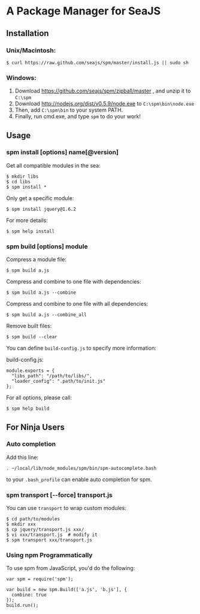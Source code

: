 A Package Manager for SeaJS
===


Installation
---

### Unix/Macintosh:

    $ curl https://raw.github.com/seajs/spm/master/install.js || sudo sh


### Windows:

1. Download https://github.com/seajs/spm/zipball/master , and unzip it to `C:\spm`
2. Download http://nodejs.org/dist/v0.5.9/node.exe to `C:\spm\bin\node.exe`
3. Then, add `C:\spm\bin` to your system PATH.
4. Finally, run cmd.exe, and type `spm` to do your work!


Usage
---

### spm install [options] name[@version]

Get all compatible modules in the sea:

    $ mkdir libs
    $ cd libs
    $ spm install * 

Only get a specific module:

    $ spm install jquery@1.6.2

For more details:

    $ spm help install


### spm build [options] module

Compress a module file:

    $ spm build a.js

Compress and combine to one file with dependencies:

    $ spm build a.js --combine

Compress and combine to one file with all dependencies:

    $ spm build a.js --combine_all

Remove built files:

    $ spm build --clear

You can define `build-config.js` to specify more information:

build-config.js:

````
module.exports = {
  "libs_path": "/path/to/libs/",
  "loader_config": ".path/to/init.js"
};

````

For all options, please call:

    $ spm help build




For Ninja Users
---

### Auto completion

Add this line:

    . ~/local/lib/node_modules/spm/bin/spm-autocomplete.bash

to your `.bash_profile` can enable auto completion for spm.


### spm transport [--force] transport.js

You can use `transport` to wrap custom modules:

    $ cd path/to/modules
    $ mkdir xxx
    $ cp jquery/transport.js xxx/
    $ vi xxx/transport.js  # modify it
    $ spm transport xxx/transport.js


### Using npm Programmatically

To use spm from JavaScript, you'd do the following:

    var spm = require('spm');

    var build = new spm.Build(['a.js', 'b.js'], {
      combine: true
    });
    build.run();
